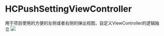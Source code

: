 # HCPushSettingViewController
用于项目使用的方便的左侧或者右侧的弹出视图，自定义ViewController的逻辑独立
![](https://img-blog.csdnimg.cn/20200316210411133.gif)
